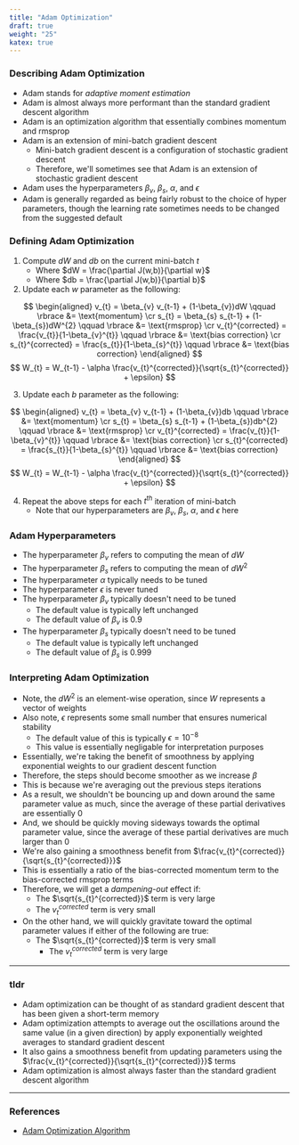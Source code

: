 ```yaml
---
title: "Adam Optimization"
draft: true
weight: "25"
katex: true
---
```


### Describing Adam Optimization
- Adam stands for *adaptive moment estimation*
- Adam is almost always more performant than the standard gradient descent algorithm
- Adam is an optimization algorithm that essentially combines momentum and rmsprop
- Adam is an extension of mini-batch gradient descent
	- Mini-batch gradient descent is a configuration of stochastic gradient descent
	- Therefore, we'll sometimes see that Adam is an extension of stochastic gradient descent
- Adam uses the hyperparameters $\beta_{v}$, $\beta_{s}$, $\alpha$, and $\epsilon$
- Adam is generally regarded as being fairly robust to the choice of hyper parameters, though the learning rate sometimes needs to be changed from the suggested default

### Defining Adam Optimization
1. Compute $dW$ and $db$ on the current mini-batch $t$
	- Where $dW = \frac{\partial J(w,b)}{\partial w}$
	- Where $db = \frac{\partial J(w,b)}{\partial b}$
2. Update each $w$ parameter as the following:

$$ \begin{aligned} v_{t} = \beta_{v} v_{t-1} + (1-\beta_{v})dW \qquad \rbrace &= \text{momentum} \cr s_{t} = \beta_{s} s_{t-1} + (1-\beta_{s})dW^{2} \qquad \rbrace &= \text{rmsprop} \cr v_{t}^{corrected} = \frac{v_{t}}{1-\beta_{v}^{t}} \qquad \rbrace &= \text{bias correction} \cr s_{t}^{corrected} = \frac{s_{t}}{1-\beta_{s}^{t}} \qquad \rbrace &= \text{bias correction} \end{aligned} $$
$$ W_{t} = W_{t-1} - \alpha \frac{v_{t}^{corrected}}{\sqrt{s_{t}^{corrected}} + \epsilon} $$

3. Update each $b$ parameter as the following:

$$ \begin{aligned} v_{t} = \beta_{v} v_{t-1} + (1-\beta_{v})db \qquad \rbrace &= \text{momentum} \cr s_{t} = \beta_{s} s_{t-1} + (1-\beta_{s})db^{2} \qquad \rbrace &= \text{rmsprop} \cr v_{t}^{corrected} = \frac{v_{t}}{1-\beta_{v}^{t}} \qquad \rbrace &= \text{bias correction} \cr s_{t}^{corrected} = \frac{s_{t}}{1-\beta_{s}^{t}} \qquad \rbrace &= \text{bias correction} \end{aligned} $$
$$ W_{t} = W_{t-1} - \alpha \frac{v_{t}^{corrected}}{\sqrt{s_{t}^{corrected}} + \epsilon} $$

4. Repeat the above steps for each $t^{th}$ iteration of mini-batch
	- Note that our hyperparameters are $\beta_{v}$, $\beta_{s}$, $\alpha$, and $\epsilon$ here

### Adam Hyperparameters
- The hyperparameter $\beta_{v}$ refers to computing the mean of $dW$
- The hyperparameter $\beta_{s}$ refers to computing the mean of $dW^{2}$
- The hyperparameter $\alpha$ typically needs to be tuned
- The hyperparameter $\epsilon$ is never tuned
- The hyperparameter $\beta_{v}$ typically doesn't need to be tuned
	- The default value is typically left unchanged
	- The default value of $\beta_{v}$ is $0.9$
- The hyperparameter $\beta_{s}$ typically doesn't need to be tuned
	- The default value is typically left unchanged
	- The default value of $\beta_{s}$ is $0.999$

### Interpreting Adam Optimization
- Note, the $dW^{2}$ is an element-wise operation, since $W$ represents a vector of weights
- Also note, $\epsilon$ represents some small number that ensures numerical stability
	- The default value of this is typically $\epsilon = 10^{-8}$
	- This value is essentially negligable for interpretation purposes
- Essentially, we're taking the benefit of smoothness by applying exponential weights to our gradient descent function
- Therefore, the steps should become smoother as we increase $\beta$
- This is because we're averaging out the previous steps iterations
- As a result, we shouldn't be bouncing up and down around the same parameter value as much, since the average of these partial derivatives are essentially $0$
- And, we should be quickly moving sideways towards the optimal parameter value, since the average of these partial derivatives are much larger than $0$
- We're also gaining a smoothness benefit from $\frac{v_{t}^{corrected}}{\sqrt{s_{t}^{corrected}}}$
- This is essentially a ratio of the bias-corrected momentum term to the bias-corrected rmsprop terms
- Therefore, we will get a *dampening-out* effect if:
	- The $\sqrt{s_{t}^{corrected}}$ term is very large
	- The $v_{t}^{corrected}$ term is very small
- On the other hand, we will quickly gravitate toward the optimal parameter values if either of the following are true:
	- The $\sqrt{s_{t}^{corrected}}$ term is very small
        - The $v_{t}^{corrected}$ term is very large

---

### tldr
- Adam optimization can be thought of as standard gradient descent that has been given a short-term memory
- Adam optimization attempts to average out the oscillations around the same value (in a given direction) by apply exponentially weighted averages to standard gradient descent
- It also gains a smoothness benefit from updating parameters using the $\frac{v_{t}^{corrected}}{\sqrt{s_{t}^{corrected}}}$ terms
- Adam optimization is almost always faster than the standard gradient descent algorithm

---

### References
- [Adam Optimization Algorithm](https://www.youtube.com/watch?v=JXQT_vxqwIs&list=PLkDaE6sCZn6Hn0vK8co82zjQtt3T2Nkqc&index=22)
